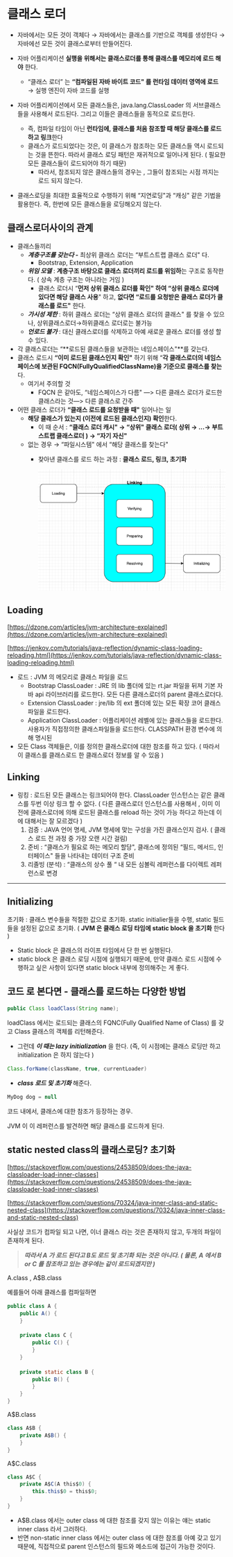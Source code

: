 # 클래스 로더

- 자바에서는 모든 것이 객체다 → 자바에서는 클래스를 기반으로 객체를 생성한다 → 자바에선 모든 것이 클래스로부터 만들어진다.
- 자바 어플리케이션 **실행을 위해서는 클래스로더를 통해 클래스를 메모리에 로드 해야** 한다.
    - “클래스 로더” 는 **“컴파일된 자바 바이트 코드" 를 런타임 데이터 영역에 로드** → 실행 엔진이 자바 코드를 실행
- 자바 어플리케이션에서 모든 클래스들은, java.lang.ClassLoader 의 서브클래스들을 사용해서 로드된다. 그리고 이들은 클래스들을 동적으로 로드한다.
    - 즉, 컴파일 타임이 아닌 **런타임에, 클래스를 처음 참조할 때 해당 클래스를 로드하고 링크**한다
    - 클래스가 로드되었다는 것은, 이 클래스가 참조하는 모든 클래스들 역시 로드되는 것을 뜬한다. 따라서 클래스 로딩 패턴은 재귀적으로 일어나게 된다. ( 필요한 모든 클래스들이 로드되어야 하기 때문)
        - 따라서, 참조되지 않은 클래스들의 경우는 , 그들이 참조되는 시점 까지는 로드 되지 않는다.

- 클래스로딩을 최대한 효율적으로 수행하기 위해 “지연로딩"과 “캐싱" 같은 기법을 활용한다. 즉, 한번에 모든 클래스들을 로딩해오지 않는다.


## 클래스로더사이의 관계

- 클래스들끼리
    - ***계층구조를 갖는다 -*** 최상위 클래스 로더는 “부트스트랩 클래스 로더" 다.
        - Bootstrap, Extension, Application
    - ***위임 모델*** : **계층구조 바탕으로 클래스 로더끼리 로드를 위임하**는 구조로 동작한다. ( 상속 계층 구조는 아니라는 거임 )
        - 클래스 로더시 “**먼저 상위 클래스 로더를 확인" 하여 “상위 클래스 로더에 있다면 해당 클래스 사용**" 하고, **없다면 “로드를 요청받은 클래스 로더가 클래스를 로드"** 한다.
    - ***가시성 제한*** : 하위 클래스 로더는 “상위 클래스 로더의 클래스" 를 찾을 수 있으나, 상위클래스로더→하위클래스 로더로는 불가능
    - ***언로드 불가*** : 대신 클래스로더를 삭제하고 아예 새로운 클래스 로더를 생성 할 수 있다.
- 각 클래스로더는 “**로드된 클래스들을 보관하는 네임스페이스"**를 갖는다.
- 클래스 로드시 **“이미 로드된 클래스인지 확인"** 하기 위해 “**각 클래스로더의 네임스페이스에 보관된 FQCN(FullyQualifiedClassName)을 기준으로 클래스를 찾는**다.
    - 여기서 주의할 것
        - FQCN 은 같아도, “네임스페이스가 다름" —> 다른 클래스 로더가 로드한 클래스라는 것—> 다른 클래스로 간주
- 어떤 클래스 로더가 **“클래스 로드를 요청받을  때"** 일어나는 일
    - **해당 클래스가 있는지 (이전에 로드된 클래스인지) 확인**한다.
        - 이 때 순서 : **“클래스 로더 캐시" → “상위" 클래스 로더( 상위 → ...→ 부트스트랩 클래스로더 ) → “자기 자신"**
    - 없는 경우 → “파일시스템" 에서 “해당 클래스를 찾는다"
        - 찾아낸 클래스를 로드 하는 과정 : **클래스 로드, 링크, 초기화**

          ![img_5.png](img_5.png)


## Loading

[https://dzone.com/articles/jvm-architecture-explained](https://dzone.com/articles/jvm-architecture-explained)

[https://jenkov.com/tutorials/java-reflection/dynamic-class-loading-reloading.html](https://jenkov.com/tutorials/java-reflection/dynamic-class-loading-reloading.html)

- 로드 : JVM 의 메모리로 클래스 파일을 로드
    - Bootstrap ClassLoader : JRE 의 lib 폴더에 있는 rt.jar 파일을 뒤져 기본 자바 api 라이브러리를 로드한다. 모든 다른 클래스로더의 parent 클래스로더다.
    - Extension ClassLoader : jre/lib 의 ext 폴더에 있는 모든 확장 코어 클래스파일을 로드한다.
    - Application ClassLoader : 어플리케이션 레벨에 있는 클래스들을 로드한다. 사용자가 직접정의한 클래스파일들을 로드한다.  CLASSPATH 환경 변수에 의해 명시된
- 모든 Class 객체들은, 이를 정의한 클래스로더에 대한 참조를 하고 있다. ( 따라서 이 클래스를 클래스로드 한 클래스로더 정보를 알 수 있음 )

## Linking

- 링킹 : 로드된 모든 클래스는 링크되어야 한다. ClassLoader 인스턴스는 같은 클래스를 두번 이상 링크 할 수 없다. ( 다른 클래스로더 인스턴스를 사용해서 , 이미 이전에 클래스로더에 의해 로드된 클래스를 reload 하는 것이 가능 하다고 하는데 이에 대해서는 잘 모르겠다 )
    1. 검증 : JAVA 언어 명세, JVM 명세에 맞는 구성을 가진 클래스인지 검사.  ( 클래스 로드 전 과정 중 가장 오랜 시간 걸림)
    2. 준비 : “클래스가 필요로 하는 메모리 할당", 클래스에 정의된 “필드, 메서드, 인터페이스" 들을 나타내는 데이터 구조 준비
    3. 리졸빙 (분석) : “클래스의 상수 풀 “ 내 모든 심볼릭 레퍼런스를 다이렉트 레퍼런스로 변경

---

## Initializing

초기화 : 클래스 변수들을 적절한 값으로 초기화. static initialier들을 수행, static 필드들을 설정된 값으로 초기화. ( **JVM 은 클래스 로딩 타임에 static block 을 초기화** 한다 )

- Static block 은 클래스의 라이프 타임에서 단 한 번 실행된다.
- static block 은 클래스 로딩 시점에 실행되기 때문에, 만약 클래스 로드 시점에 수행하고 싶은 사항이 있다면 static block 내부에 정의해주는 게 좋다.

## 코드 로 본다면 - 클래스를 로드하는 다양한 방법

```java
public Class loadClass(String name);
```

loadClass 에서는 로드되는 클래스의 FQNC(Fully Qualified Name of Class) 를 갖고 Class 클래스의 객체를 리턴해준다.

- 그런데 ***이 때는 lazy initialization*** 을 한다. (즉, 이 시점에는 클래스 로딩만 하고 initialization 은 하지 않는다 )

```java
Class.forName(className, true, currentLoader)
```

- ***class 로드 및 초기화*** 해준다.

```java
MyDog dog = null 
```

코드 내에서, 클래스에 대한 참조가 등장하는 경우.

JVM 이 이 레퍼런스를 발견하면 해당 클래스를 로드하게 된다.

## static nested class의 클래스로딩? 초기화

[https://stackoverflow.com/questions/24538509/does-the-java-classloader-load-inner-classes](https://stackoverflow.com/questions/24538509/does-the-java-classloader-load-inner-classes)

[https://stackoverflow.com/questions/70324/java-inner-class-and-static-nested-class](https://stackoverflow.com/questions/70324/java-inner-class-and-static-nested-class)

사실상 코드가 컴파일 되고 나면, 이너 클래스 라는 것은 존재하지 않고, 두개의 파일이 존재하게 된다.

> ***따라서 A 가 로드 된다고 B도 로드 및 초기화 되는 것은 아니다.  ( 물론, A 에서 B or C 를 참조하고 있는 경우에는 같이 로드되겠지만 )***
>

A.class , A$B.class

예를들어 아래 클래스를 컴파일하면

```java
public class A {
    public A() {
    }

    private class C {
        public C() {
        }
    }

    private static class B {
        public B() {
        }
    }
}
```

A$B.class

```java
class A$B {
    private A$B() {
    }
}
```

A$C.class

```java
class A$C {
    private A$C(A this$0) {
        this.this$0 = this$0;
    }
}
```

- A$B.class 에서는 outer class 에 대한 참조를 갖지 않는 이유는 얘는 static inner class 라서 그러하다.
- 반면 non-static inner class 에서는 outer class 에 대한 참조를 아예 갖고 있기 때문에, 직접적으로 parent 인스턴스의 필드와 메소드에 접근이 가능한 것이다.